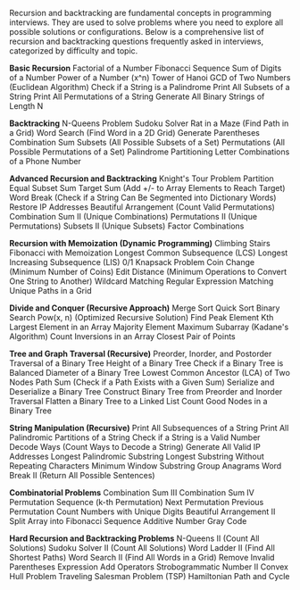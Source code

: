 Recursion and backtracking are fundamental concepts in programming interviews. They are used to solve problems where you need to explore all possible solutions or configurations. Below is a comprehensive list of recursion and backtracking questions frequently asked in interviews, categorized by difficulty and topic.

**Basic Recursion**
Factorial of a Number
Fibonacci Sequence
Sum of Digits of a Number
Power of a Number (x^n)
Tower of Hanoi
GCD of Two Numbers (Euclidean Algorithm)
Check if a String is a Palindrome
Print All Subsets of a String
Print All Permutations of a String
Generate All Binary Strings of Length N

**Backtracking**
N-Queens Problem
Sudoku Solver
Rat in a Maze (Find Path in a Grid)
Word Search (Find Word in a 2D Grid)
Generate Parentheses
Combination Sum
Subsets (All Possible Subsets of a Set)
Permutations (All Possible Permutations of a Set)
Palindrome Partitioning
Letter Combinations of a Phone Number

**Advanced Recursion and Backtracking**
Knight's Tour Problem
Partition Equal Subset Sum
Target Sum (Add +/- to Array Elements to Reach Target)
Word Break (Check if a String Can Be Segmented into Dictionary Words)
Restore IP Addresses
Beautiful Arrangement (Count Valid Permutations)
Combination Sum II (Unique Combinations)
Permutations II (Unique Permutations)
Subsets II (Unique Subsets)
Factor Combinations

**Recursion with Memoization (Dynamic Programming)**
Climbing Stairs
Fibonacci with Memoization
Longest Common Subsequence (LCS)
Longest Increasing Subsequence (LIS)
0/1 Knapsack Problem
Coin Change (Minimum Number of Coins)
Edit Distance (Minimum Operations to Convert One String to Another)
Wildcard Matching
Regular Expression Matching
Unique Paths in a Grid

**Divide and Conquer (Recursive Approach)**
Merge Sort
Quick Sort
Binary Search
Pow(x, n) (Optimized Recursive Solution)
Find Peak Element
Kth Largest Element in an Array
Majority Element
Maximum Subarray (Kadane's Algorithm)
Count Inversions in an Array
Closest Pair of Points

**Tree and Graph Traversal (Recursive)**
Preorder, Inorder, and Postorder Traversal of a Binary Tree
Height of a Binary Tree
Check if a Binary Tree is Balanced
Diameter of a Binary Tree
Lowest Common Ancestor (LCA) of Two Nodes
Path Sum (Check if a Path Exists with a Given Sum)
Serialize and Deserialize a Binary Tree
Construct Binary Tree from Preorder and Inorder Traversal
Flatten a Binary Tree to a Linked List
Count Good Nodes in a Binary Tree

**String Manipulation (Recursive)**
Print All Subsequences of a String
Print All Palindromic Partitions of a String
Check if a String is a Valid Number
Decode Ways (Count Ways to Decode a String)
Generate All Valid IP Addresses
Longest Palindromic Substring
Longest Substring Without Repeating Characters
Minimum Window Substring
Group Anagrams
Word Break II (Return All Possible Sentences)

**Combinatorial Problems**
Combination Sum III
Combination Sum IV
Permutation Sequence (k-th Permutation)
Next Permutation
Previous Permutation
Count Numbers with Unique Digits
Beautiful Arrangement II
Split Array into Fibonacci Sequence
Additive Number
Gray Code

**Hard Recursion and Backtracking Problems**
N-Queens II (Count All Solutions)
Sudoku Solver II (Count All Solutions)
Word Ladder II (Find All Shortest Paths)
Word Search II (Find All Words in a Grid)
Remove Invalid Parentheses
Expression Add Operators
Strobogrammatic Number II
Convex Hull Problem
Traveling Salesman Problem (TSP)
Hamiltonian Path and Cycle